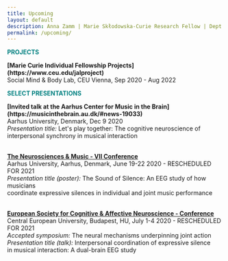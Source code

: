 ```yaml
---
title: Upcoming
layout: default
description: Anna Zamm | Marie Skłodowska-Curie Research Fellow | Dept. of Cognitive Science, CEU
permalink: /upcoming/
---
```

<p><strong><span style="color: #008080;">PROJECTS</span></strong></p>
<strong> [Marie Curie Individual Fellowship Projects](https://www.ceu.edu/jalproject)</strong><br/>
Social Mind & Body Lab, CEU Vienna, Sep 2020 - Aug 2022 <br />

<p><strong><span style="color: #008080;">SELECT PRESENTATIONS</span></strong></p>
<strong>[Invited talk at the Aarhus Center for Music in the Brain](https://musicinthebrain.au.dk/#news-19033)</strong><br/>
Aarhus University, Denmark, Dec 9 2020 <br />
  <em>Presentation title:</em> Let's play together: The cognitive neuroscience of<br/>interpersonal synchrony in musical interaction <br/><br/>

<strong>[The Neurosciences & Music - VII Conference](https://www.fondazione-mariani.org/en/neuromusic7/)</strong><br/>
Aarhus University, Aarhus, Denmark, June 19-22 2020 - RESCHEDULED FOR 2021 <br />
  <em>Presentation title (poster):</em> The Sound of Silence: An EEG study of how musicians <br/>
  coordinate expressive silences in individual and joint music performance <br/><br/>
  
 <strong>[European Society for Cognitive & Affective Neuroscience - Conference](http://escan2020.eu/)</strong><br/>
Central European University, Budapest, HU, July 1-4 2020 - RESCHEDULED FOR 2021 <br/>
<em>Accepted symposium:</em> The neural mechanisms underpinning joint action<br/>
<em>Presentation title (talk):</em> Interpersonal coordination of expressive silence<br/>
in musical interaction: A dual-brain EEG study <br/>  


